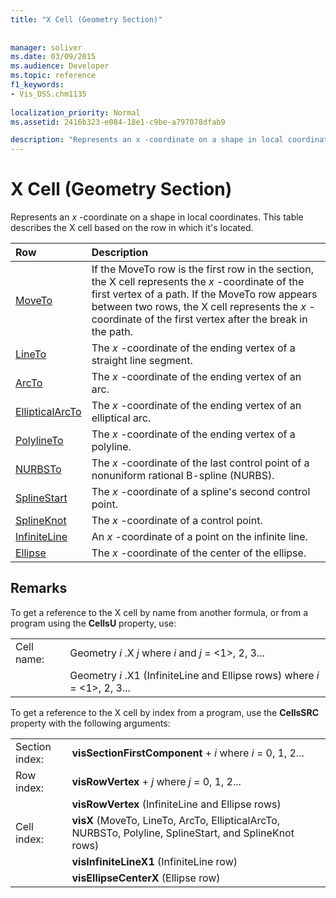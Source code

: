 ```yaml
---
title: "X Cell (Geometry Section)"
 
 
manager: soliver
ms.date: 03/09/2015
ms.audience: Developer
ms.topic: reference
f1_keywords:
- Vis_DSS.chm1135
 
localization_priority: Normal
ms.assetid: 2416b323-e084-18e1-c9be-a797078dfab9

description: "Represents an x -coordinate on a shape in local coordinates. This table describes the X cell based on the row in which it's located."
---
```


# X Cell (Geometry Section)

Represents an  *x*  -coordinate on a shape in local coordinates. This table describes the X cell based on the row in which it's located. 
  
|**Row**|**Description**|
|:-----|:-----|
|[MoveTo](moveto-row-geometry-section.md) <br/> | If the MoveTo row is the first row in the section, the X cell represents the  *x*  -coordinate of the first vertex of a path. If the MoveTo row appears between two rows, the X cell represents the  *x*  -coordinate of the first vertex after the break in the path.  <br/> |
|[LineTo](lineto-row-geometry-section.md) <br/> | The  *x*  -coordinate of the ending vertex of a straight line segment.  <br/> |
|[ArcTo](arcto-row-geometry-section.md) <br/> | The  *x*  -coordinate of the ending vertex of an arc.  <br/> |
|[EllipticalArcTo](ellipticalarcto-row-geometry-section.md) <br/> | The  *x*  -coordinate of the ending vertex of an elliptical arc.  <br/> |
|[PolylineTo](polylineto-row-geometry-section.md) <br/> | The  *x*  -coordinate of the ending vertex of a polyline.  <br/> |
|[NURBSTo](nurbsto-row-geometry-section.md) <br/> | The  *x*  -coordinate of the last control point of a nonuniform rational B-spline (NURBS).  <br/> |
|[SplineStart](splinestart-row-geometry-section.md) <br/> | The  *x*  -coordinate of a spline's second control point.  <br/> |
|[SplineKnot](splineknot-row-geometry-section.md) <br/> | The  *x*  -coordinate of a control point.  <br/> |
|[InfiniteLine](infiniteline-row-geometry-section.md) <br/> | An  *x*  -coordinate of a point on the infinite line.  <br/> |
|[Ellipse](ellipse-row-geometry-section.md) <br/> | The  *x*  -coordinate of the center of the ellipse.  <br/> |
   
## Remarks

To get a reference to the X cell by name from another formula, or from a program using the **CellsU** property, use: 
  
|||
|:-----|:-----|
| Cell name:  <br/> | Geometry  *i*  .X  *j*            where  *i*  and  *j*  = <1>, 2, 3...  <br/> |
|| Geometry  *i*  .X1 (InfiniteLine and Ellipse rows)            where  *i*  = <1>, 2, 3...  <br/> |
   
To get a reference to the X cell by index from a program, use the **CellsSRC** property with the following arguments: 
  
|||
|:-----|:-----|
| Section index:  <br/> |**visSectionFirstComponent** +  *i*            where  *i*  = 0, 1, 2...  <br/> |
| Row index:  <br/> |**visRowVertex** +  *j*            where  *j*  = 0, 1, 2...  <br/> |
||**visRowVertex** (InfiniteLine and Ellipse rows)  <br/> |
| Cell index:  <br/> |**visX** (MoveTo, LineTo, ArcTo, EllipticalArcTo, NURBSTo, Polyline, SplineStart, and SplineKnot rows)  <br/> |
||**visInfiniteLineX1** (InfiniteLine row)  <br/> |
||**visEllipseCenterX** (Ellipse row)  <br/> |
   

